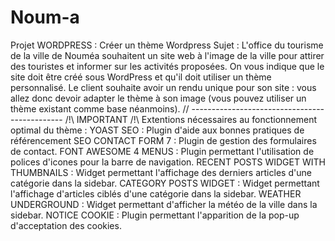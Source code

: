 # Noum-a
Projet WORDPRESS : Créer un thème Wordpress  Sujet :  L'office du tourisme de la ville de Nouméa souhaitent un site web à l'image de la ville pour attirer des touristes et informer sur les activités proposées.  On vous indique que le site doit être créé sous WordPress et qu'il doit utiliser un thème personnalisé. Le client souhaite avoir un rendu unique pour son site : vous allez donc devoir adapter le thème à son image (vous pouvez utiliser un thème existant comme base néanmoins).  // ----------------------------------------------  /!\ IMPORTANT /!\  Extentions nécessaires au fonctionnement optimal du thème :  YOAST SEO : Plugin d'aide aux bonnes pratiques de référencement SEO  CONTACT FORM 7 : Plugin de gestion des formulaires de contact.  FONT AWESOME 4 MENUS : Plugin permettant l'utilisation de polices d'icones pour la barre de navigation.  RECENT POSTS WIDGET WITH THUMBNAILS : Widget permettant l'affichage des derniers articles d'une catégorie dans la sidebar.  CATEGORY POSTS WIDGET : Widget permettant l'affichage d'articles ciblés d'une catégorie dans la sidebar.  WEATHER UNDERGROUND : Widget permettant d'afficher la météo de la ville dans la sidebar.  NOTICE COOKIE : Plugin permettant l'apparition de la pop-up d'acceptation des cookies.
